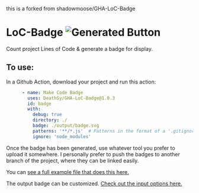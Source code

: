 this is a forked from shadowmoose/GHA-LoC-Badge
# LoC-Badge ![Generated Button](https://raw.githubusercontent.com/shadowmoose/GHA-LoC-Badge/image-data/badge.svg)
Count project Lines of Code & generate a badge for display.

## To use:
In a Github Action, download your project and run this action:

```yaml
      - name: Make Code Badge
        uses: DeathSy/GHA-LoC-Badge@1.0.3
        id: badge
        with:
          debug: true
          directory: ./
          badge: ./output/badge.svg
          patterns: '**/*.js'  # Patterns in the format of a '.gitignore' file, separated by pipes.
          ignore: 'node_modules'
```

Once the badge has been generated, use whatever tool you prefer to upload it somewhere.
I personally prefer to push the badges to another branch of the project, where they can be linked easily.

You can [see a full example file that does this here.](./.github/workflows/main.yml)

The output badge can be customized. [Check out the input options here.](./action.yml)
